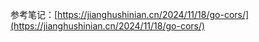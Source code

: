 参考笔记：[https://jianghushinian.cn/2024/11/18/go-cors/](https://jianghushinian.cn/2024/11/18/go-cors/)
